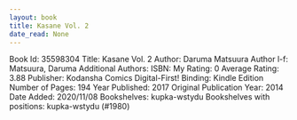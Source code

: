 ```yaml
---
layout: book
title: Kasane Vol. 2
date_read: None
---
```


Book Id: 35598304
Title: Kasane Vol. 2
Author: Daruma Matsuura
Author l-f: Matsuura, Daruma
Additional Authors: 
ISBN: 
My Rating: 0
Average Rating: 3.88
Publisher: Kodansha Comics Digital-First!
Binding: Kindle Edition
Number of Pages: 194
Year Published: 2017
Original Publication Year: 2014
Date Added: 2020/11/08
Bookshelves: kupka-wstydu
Bookshelves with positions: kupka-wstydu (#1980)

